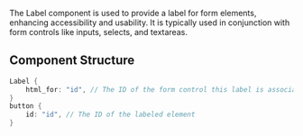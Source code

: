 The Label component is used to provide a label for form elements, enhancing accessibility and usability. It is typically used in conjunction with form controls like inputs, selects, and textareas.

## Component Structure

```rust
Label {
    html_for: "id", // The ID of the form control this label is associated with
}
button {
    id: "id", // The ID of the labeled element
}
```